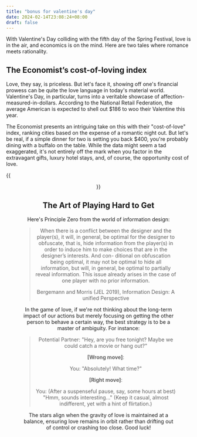 ```yaml
---
title: "bonus for valentine's day"
date: 2024-02-14T23:08:24+08:00
draft: false
---
```


With Valentine's Day colliding with the fifth day of the Spring Festival, love is in the air, and economics is on the mind. Here are two tales where romance meets rationality.

## The Economist’s cost-of-loving index

Love, they say, is priceless. But let's face it, showing off one's financial prowess can be quite the love language in today's material world. Valentine's Day, in particular, turns into a veritable showcase of affection-measured-in-dollars. According to the National Retail Federation, the average American is expected to shell out $186 to woo their Valentine this year.

The Economist presents an intriguing take on this with their "cost-of-love" index, ranking cities based on the expense of a romantic night out. But let's be real, if a simple dinner for two is setting you back $400, you're probably dining with a buffalo on the table. While the data might seem a tad exaggerated, it's not entirely off the mark when you factor in the extravagant gifts, luxury hotel stays, and, of course, the opportunity cost of love.

{{<figure align="center" src="/tattooed_heart/valentines.jpeg" caption="Despite Shanghai is indeed crazily expensive, eating for $200 per person, even for Valentine it's too much. And I'm surprised that HK is not on the rank.">}}

## The Art of Playing Hard to Get

Here's Principle Zero from the world of information design:

> When there is a conflict between the designer and the player(s), it will, in general, be optimal for the designer to obfuscate, that is, hide information from the player(s) in order to induce him to make choices that are in the designer’s interests. And con- ditional on obfuscation being optimal, it may not be optimal to hide all information, but will, in general, be optimal to partially reveal information. This issue already arises in the case of one player with no prior information.
>
> Bergemann and Morris (JEL 2019), Information Design: A unified Perspective

In the game of love, if we're not thinking about the long-term impact of our actions but merely focusing on getting the other person to behave a certain way, the best strategy is to be a master of ambiguity. For instance:

> Potential Partner: "Hey, are you free tonight? Maybe we could catch a movie or hang out?"
>
> **[Wrong move]**\:
>
> You: "Absolutely! What time?"
>
> **[Right move]**\:
>
> You: (After a suspenseful pause, say, some hours at best) "Hmm, sounds interesting..." (Keep it casual, almost indifferent, yet with a hint of flirtation.)

The stars align when the gravity of love is maintained at a balance, ensuring love remains in orbit rather than drifting out of control or crashing too close. Good luck!
